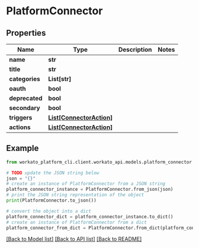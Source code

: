 # PlatformConnector


## Properties

Name | Type | Description | Notes
------------ | ------------- | ------------- | -------------
**name** | **str** |  | 
**title** | **str** |  | 
**categories** | **List[str]** |  | 
**oauth** | **bool** |  | 
**deprecated** | **bool** |  | 
**secondary** | **bool** |  | 
**triggers** | [**List[ConnectorAction]**](ConnectorAction.md) |  | 
**actions** | [**List[ConnectorAction]**](ConnectorAction.md) |  | 

## Example

```python
from workato_platform_cli.client.workato_api.models.platform_connector import PlatformConnector

# TODO update the JSON string below
json = "{}"
# create an instance of PlatformConnector from a JSON string
platform_connector_instance = PlatformConnector.from_json(json)
# print the JSON string representation of the object
print(PlatformConnector.to_json())

# convert the object into a dict
platform_connector_dict = platform_connector_instance.to_dict()
# create an instance of PlatformConnector from a dict
platform_connector_from_dict = PlatformConnector.from_dict(platform_connector_dict)
```
[[Back to Model list]](../README.md#documentation-for-models) [[Back to API list]](../README.md#documentation-for-api-endpoints) [[Back to README]](../README.md)


